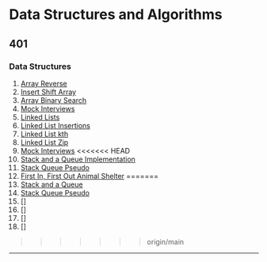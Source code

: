 # Data Structures and Algorithms

## **401**

### Data Structures

1. [Array Reverse](/401/ArrayReverse/README.md)
2. [Insert Shift Array](/401/InsertShiftArray/README.md)
3. [Array Binary Search](/401/ArrayBinarySearch/README.md)
4. [Mock Interviews](/401/MockInterviews/README.md)
5. [Linked Lists](/c-sharp/DataStructures/README.md)
6. [Linked List Insertions](/401/LinkedListInsertions/README.md)
7. [Linked List kth](/401/LinkedListKth/README.md)
8. [Linked List Zip](/401/LinkedListZip/README.md)
9. [Mock Interviews](/401/MockInterviews/README.md)
<<<<<<< HEAD
10. [Stack and a Queue Implementation](/401/StackAndAQueue/README.md)
11. [Stack Queue Pseudo](/401/StackQueuePseudo/README.md)
12. [First In, First Out Animal Shelter](/401/StackQueueAnimalShelter/README.md)
=======
10. [Stack and a Queue](/401/StacknQueue/README.md)
11. [Stack Queue Pseudo](/401/StackQueuePseudo/README.md)
12. []
13. []
14. []
15. []
>>>>>>> origin/main

_____

